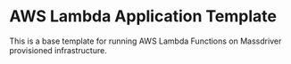 # AWS Lambda Application Template

This is a base template for running AWS Lambda Functions on Massdriver provisioned infrastructure.